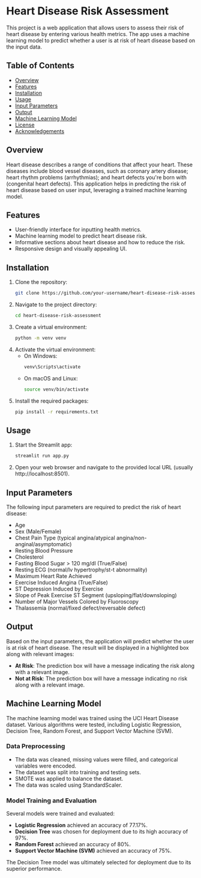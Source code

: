 
# Heart Disease Risk Assessment

This project is a web application that allows users to assess their risk of heart disease by entering various health metrics. The app uses a machine learning model to predict whether a user is at risk of heart disease based on the input data.

## Table of Contents
- [Overview](#overview)
- [Features](#features)
- [Installation](#installation)
- [Usage](#usage)
- [Input Parameters](#input-parameters)
- [Output](#output)
- [Machine Learning Model](#machine-learning-model)
- [License](#license)
- [Acknowledgements](#acknowledgements)

## Overview
Heart disease describes a range of conditions that affect your heart. These diseases include blood vessel diseases, such as coronary artery disease; heart rhythm problems (arrhythmias); and heart defects you're born with (congenital heart defects). This application helps in predicting the risk of heart disease based on user input, leveraging a trained machine learning model.

## Features
- User-friendly interface for inputting health metrics.
- Machine learning model to predict heart disease risk.
- Informative sections about heart disease and how to reduce the risk.
- Responsive design and visually appealing UI.

## Installation
1. Clone the repository:
    ```bash
    git clone https://github.com/your-username/heart-disease-risk-assessment.git
    ```
2. Navigate to the project directory:
    ```bash
    cd heart-disease-risk-assessment
    ```
3. Create a virtual environment:
    ```bash
    python -m venv venv
    ```
4. Activate the virtual environment:
    - On Windows:
        ```bash
        venv\Scripts\activate
        ```
    - On macOS and Linux:
        ```bash
        source venv/bin/activate
        ```
5. Install the required packages:
    ```bash
    pip install -r requirements.txt
    ```

## Usage
1. Start the Streamlit app:
    ```bash
    streamlit run app.py
    ```
2. Open your web browser and navigate to the provided local URL (usually http://localhost:8501).

## Input Parameters
The following input parameters are required to predict the risk of heart disease:
- Age
- Sex (Male/Female)
- Chest Pain Type (typical angina/atypical angina/non-anginal/asymptomatic)
- Resting Blood Pressure
- Cholesterol
- Fasting Blood Sugar > 120 mg/dl (True/False)
- Resting ECG (normal/lv hypertrophy/st-t abnormality)
- Maximum Heart Rate Achieved
- Exercise Induced Angina (True/False)
- ST Depression Induced by Exercise
- Slope of Peak Exercise ST Segment (upsloping/flat/downsloping)
- Number of Major Vessels Colored by Fluoroscopy
- Thalassemia (normal/fixed defect/reversable defect)

## Output
Based on the input parameters, the application will predict whether the user is at risk of heart disease. The result will be displayed in a highlighted box along with relevant images:
- **At Risk**: The prediction box will have a message indicating the risk along with a relevant image.
- **Not at Risk**: The prediction box will have a message indicating no risk along with a relevant image.

## Machine Learning Model
The machine learning model was trained using the UCI Heart Disease dataset. Various algorithms were tested, including Logistic Regression, Decision Tree, Random Forest, and Support Vector Machine (SVM). 

### Data Preprocessing
- The data was cleaned, missing values were filled, and categorical variables were encoded.
- The dataset was split into training and testing sets.
- SMOTE was applied to balance the dataset.
- The data was scaled using StandardScaler.

### Model Training and Evaluation
Several models were trained and evaluated:
- **Logistic Regression** achieved an accuracy of 77.17%.
- **Decision Tree** was chosen for deployment due to its high accuracy of 97%.
- **Random Forest** achieved an accuracy of 80%.
- **Support Vector Machine (SVM)** achieved an accuracy of 75%.

The Decision Tree model was ultimately selected for deployment due to its superior performance.

